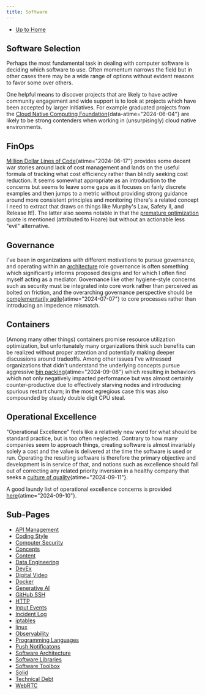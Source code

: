 ```yaml
---
title: Software
---
```


- [Up to Home](./)

## Software Selection

Perhaps the most fundamental task in dealing with computer software is deciding
which software to use. Often momentum narrows the field but in other
cases there may be a wide range of options without evident reasons to
favor some over others.

One helpful means to discover projects that are likely to have active community
engagement and wide support is to look at projects which have been accepted by
larger initiatives. For example graduated projects from the
[Cloud Native Computing Foundation](https://www.cncf.io/ "Cloud Native Computing Foundation"){data-atime="2024-06-04"}
are likely to be strong contenders when working in (unsurpisingly) cloud native environments.

## FinOps

[Million Dollar Lines of Code](https://www.infoq.com/articles/cost-optimization-engineering-perspective/ "Million Dollar Lines of Code - an Engineering Perspective on Cloud Cost Optimization - InfoQ"){atime="2024-06-17"}
provides some decent war stories around
lack of cost management and lands on the useful formula of tracking what cost efficiency rather than
blindly seeking cost reduction. It seems somewhat appropriate as an introduction to the concerns but
seems to leave some gaps as it focuses on fairly discrete examples and then jumps to a metric
without providing strong guidance around more consistent principles and monitoring (there's a
related concept I need to extract that draws on things like Murphy's Law, Safety II, and Release It!).
The latter also seems notable in that the [premature optimization](premature_optimization)
quote is mentioned (attributed to Hoare) but without an actionable less "evil" alternative.

## Governance

I've been in organizations with different motivations to pursue governance, and operating within
an [architecture](software_architecture) role governance is often something which significantly
informs proposed designs and for which I often find myself acting as a mediator.
Governance like other hygiene-style concerns such as security must be
integrated into core work rather than perceived as bolted on friction, and the overarching
governance perspective should be
[complementarily agile](https://www.infoq.com/podcasts/governance-for-reducing-complexity/ "Governance for Reducing Complexity - InfoQ"){atime="2024-07-07"}
to core processes rather than introducing an impedence mismatch.

## Containers

(Among many other things) containers promise resource utilization optimization, but unfortunately
many organizations think such benefits can be realized without proper attention and
potentially making deeper discussions around tradeoffs. Among other issues
I've witnessed organizations that didn't understand the underlying concepts pursue
aggressive
[bin packing](https://www.infoq.com/articles/kubernetes-bin-packing/ "Optimizing Resource Utilization: the Benefits and Challenges of Bin Packing in Kubernetes - InfoQ"){atime="2024-09-08"}
which resulting in behaviors which not only negatively impacted performance but
was almost certainly counter-productive due to effectively starving nodes and
introducing spurious restart churn; in the most egregious case this was also
compounded by steady double digit CPU steal.

## Operational Excellence

"Operational Excellence" feels like a relatively new word for what should be
standard practice, but is too often neglected. Contrary to how many companies
seem to approach things, creating software is almost invariably solely a cost
and the value is delivered at the time the software is used or run. Operating
the resulting software is therefore the primary objective and development is
in service of that, and notions such as excellence should fall out of correcting
any related priority inversion in a healthy company that seeks a 
[culture of quality](https://www.infoq.com/news/2024/02/culture-quality-software-orgs/ "How to Develop a Culture of Quality in Software Organizations - InfoQ"){atime="2024-09-11"}.

A good laundy list of operational excellence concerns is provided
[here](https://dl.acm.org/doi/pdf/10.1145/3631176 "Software Managers’ Guide to Operational Excellence"){atime="2024-09-10"}.

## Sub-Pages

- [API Management](api_management)
- [Coding Style](coding_style)
- [Computer Security](computer_security)
- [Concepts](concepts)
- [Content](content)
- [Data Engineering](data_engineering)
- [DevEx](devex)
- [Digital Video](digital_video)
- [Docker](docker)
- [Generative AI](generative_ai)
- [GitHub SSH](github_ssh)
- [HTTP](http)
- [Input Events](input_events)
- [Incident Log](incident_log)
- [iptables](iptables)
- [linux](linux)
- [Observability](observability)
- [Programming Languages](programming_languages)
- [Push Notificatons](push_notifications)
- [Software Architecture](software_architecture)
- [Software Libraries](software_libraries)
- [Software Toolbox](software_toolbox)
- [Solid](solid)
- [Technical Debt](technical_debt)
- [WebRTC](webrtc)
